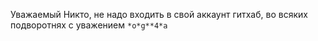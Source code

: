 Уважаемый Никто, не надо входить в свой аккаунт гитхаб, во всяких подворотнях с уважением `*o*g**4*a`
